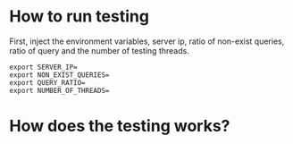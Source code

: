 # How to run testing
First, inject the environment variables, server ip, ratio of non-exist queries, ratio of query and the number of testing threads.
```bash=
export SERVER_IP=
export NON_EXIST_QUERIES=
export QUERY_RATIO=
export NUMBER_OF_THREADS=
```

# How does the testing works?
